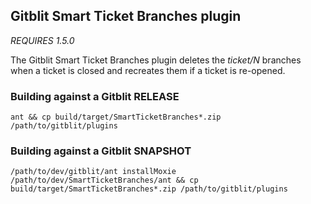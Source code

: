 ## Gitblit Smart Ticket Branches plugin

*REQUIRES 1.5.0*

The Gitblit Smart Ticket Branches plugin deletes the *ticket/N* branches when a ticket is closed and recreates them if a ticket is re-opened.

### Building against a Gitblit RELEASE

    ant && cp build/target/SmartTicketBranches*.zip /path/to/gitblit/plugins

### Building against a Gitblit SNAPSHOT

    /path/to/dev/gitblit/ant installMoxie
    /path/to/dev/SmartTicketBranches/ant && cp build/target/SmartTicketBranches*.zip /path/to/gitblit/plugins

